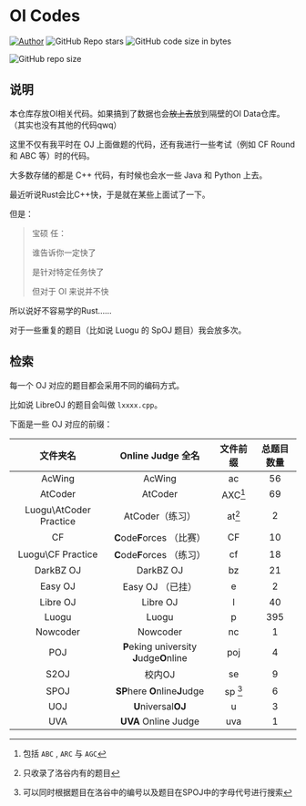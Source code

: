 # OI Codes

[![Author](https://img.shields.io/badge/Author-KaiserWilheim-b68469.svg?style=for-the-badge)](https://kaiserwilheim.github.io) ![GitHub Repo stars](https://img.shields.io/github/stars/kaiserwilheim/OIcodes?style=for-the-badge) ![GitHub code size in bytes](https://img.shields.io/github/languages/code-size/kaiserwilheim/OIcodes?color=red&style=for-the-badge)

![GitHub repo size](https://img.shields.io/github/repo-size/kaiserwilheim/OIcodes?style=for-the-badge)

## 说明

本仓库存放OI相关代码。如果搞到了数据也会~~放上去~~放到隔壁的OI Data仓库。
（其实也没有其他的代码qwq）

这里不仅有我平时在 OJ 上面做题的代码，还有我进行一些考试（例如 CF Round 和 ABC 等）时的代码。

大多数存储的都是 C++ 代码，有时候也会水一些 Java 和 Python 上去。

最近听说Rust会比C++快，于是就在某些上面试了一下。

但是：

> 宝硕 任：
>
> 谁告诉你一定快了
>
> 是针对特定任务快了
>
> 
>
> 但对于 OI 来说并不快

所以说好不容易学的Rust……

对于一些重复的题目（比如说 Luogu 的 SpOJ 题目）我会放多次。

## 检索

每一个 OJ 对应的题目都会采用不同的编码方式。

比如说 LibreOJ 的题目会叫做 `lxxxx.cpp`。

下面是一些 OJ 对应的前缀：

| 文件夹名 | Online Judge 全名 | 文件前缀 | 总题目数量 |
|:-------:|:----------------:|:-------:|:--------:|
| AcWing | AcWing | ac | 56 |
| AtCoder | AtCoder | AXC[^1] | 69 |
| Luogu\AtCoder Practice | AtCoder（练习） | at[^2] | 2 |
| CF | **C**ode**F**orces （比赛） | CF | 10 |
| Luogu\CF Practice | **C**ode**F**orces （练习） | cf | 18 |
| DarkBZ OJ | DarkBZ OJ | bz | 21 |
| Easy OJ | Easy OJ （已挂） | e | 2 |
| Libre OJ | Libre OJ | l | 40 |
| Luogu | Luogu | p | 395 |
| Nowcoder | Nowcoder | nc | 1 |
| POJ | **P**eking university **J**udge**O**nline | poj | 4 |
| S2OJ | 校内OJ | se | 9 |
| SPOJ | **SP**here **O**nline**J**udge | sp [^3] | 6 |
| UOJ | **U**niversal**OJ** | u | 3 |
| UVA | **UVA** Online Judge | uva | 1 |

[^1]: 包括 `ABC` , `ARC` 与 `AGC`
[^2]: 只收录了洛谷内有的题目
[^3]: 可以同时根据题目在洛谷中的编号以及题目在SPOJ中的字母代号进行搜索



